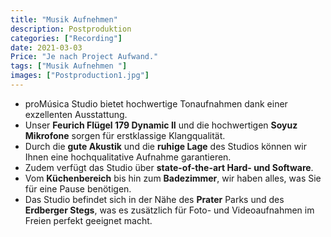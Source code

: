 ```yaml
---
title: "Musik Aufnehmen"
description: Postproduktion
categories: ["Recording"]
date: 2021-03-03
Price: "Je nach Project Aufwand."
tags: ["Musik Aufnehmen "]
images: ["Postproduction1.jpg"]
---
```


- proMúsica Studio bietet hochwertige Tonaufnahmen dank einer exzellenten Ausstattung.
- Unser **Feurich Flügel 179 Dynamic II** und die hochwertigen **Soyuz Mikrofone** sorgen für erstklassige Klangqualität.
- Durch die **gute Akustik** und die **ruhige Lage** des Studios können wir Ihnen eine hochqualitative Aufnahme garantieren.
- Zudem verfügt das Studio über **state-of-the-art Hard- und Software**.
- Vom **Küchenbereich** bis hin zum **Badezimmer**, wir haben alles, was Sie für eine Pause benötigen.
- Das Studio befindet sich in der Nähe des **Prater** Parks und des **Erdberger Stegs**, was es zusätzlich für Foto- und Videoaufnahmen im Freien perfekt geeignet macht.
